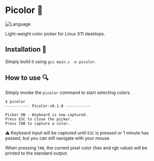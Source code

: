 Picolor 🎨
=========

![Language](https://img.shields.io/badge/Language-c-blue)

Light-weight color picker for Linux X11 desktops. 

## Installation 🚧

Simply build it using `gcc main.c -o picolor`.

## How to use 🔍

Simply invoke the `picolor` command to start selecting colors.

``` shell
$ picolor
----------- Picolor-v0.1.0 -----------

Picker ON - Keyboard is now captured.
Press ESC to close the picker.
Press TAB to capture a color.
```

⚠ Keyboard input will be captured until `ESC` is pressed or 1 minute has passed, but you can still navigate with your mouse.

When pressing `TAB`, the current pixel color (hex and rgb value) will be printed to the standard output.
